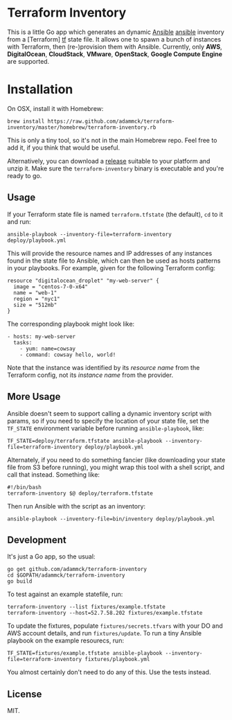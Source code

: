 # Terraform Inventory

This is a little Go app which generates an dynamic [Ansible] [ansible] inventory
from a [Terraform] [tf] state file. It allows one to spawn a bunch of instances
with Terraform, then (re-)provision them with Ansible. Currently, only **AWS**,
**DigitalOcean**, **CloudStack**, **VMware**, **OpenStack**, **Google Compute Engine** are supported.


# Installation

On OSX, install it with Homebrew:

	brew install https://raw.github.com/adammck/terraform-inventory/master/homebrew/terraform-inventory.rb

This is only a tiny tool, so it's not in the main Homebrew repo. Feel free to
add it, if you think that would be useful.

Alternatively, you can download a [release](https://github.com/adammck/terraform-inventory/releases) suitable
to your platform and unzip it. Make sure the `terraform-inventory` binary is executable and you're ready to go.

## Usage

If your Terraform state file is named `terraform.tfstate` (the default), `cd` to
it and run:

	ansible-playbook --inventory-file=terraform-inventory deploy/playbook.yml

This will provide the resource names and IP addresses of any instances found in
the state file to Ansible, which can then be used as hosts patterns in your
playbooks. For example, given for the following Terraform config:

	resource "digitalocean_droplet" "my-web-server" {
	  image = "centos-7-0-x64"
	  name = "web-1"
	  region = "nyc1"
	  size = "512mb"
	}

The corresponding playbook might look like:

	- hosts: my-web-server
	  tasks:
	    - yum: name=cowsay
	    - command: cowsay hello, world!

Note that the instance was identified by its _resource name_ from the Terraform
config, not its _instance name_ from the provider.


## More Usage

Ansible doesn't seem to support calling a dynamic inventory script with params,
so if you need to specify the location of your state file, set the `TF_STATE`
environment variable before running `ansible-playbook`, like:

	TF_STATE=deploy/terraform.tfstate ansible-playbook --inventory-file=terraform-inventory deploy/playbook.yml

Alternately, if you need to do something fancier (like downloading your state
file from S3 before running), you might wrap this tool with a shell script, and
call that instead. Something like:

	#!/bin/bash
	terraform-inventory $@ deploy/terraform.tfstate

Then run Ansible with the script as an inventory:

	ansible-playbook --inventory-file=bin/inventory deploy/playbook.yml


## Development

It's just a Go app, so the usual:

	go get github.com/adammck/terraform-inventory
	cd $GOPATH/adammck/terraform-inventory
	go build

To test against an example statefile, run:

	terraform-inventory --list fixtures/example.tfstate
	terraform-inventory --host=52.7.58.202 fixtures/example.tfstate

To update the fixtures, populate `fixtures/secrets.tfvars` with your DO and AWS
account details, and run `fixtures/update`. To run a tiny Ansible playbook on
the example resourecs, run:

	TF_STATE=fixtures/example.tfstate ansible-playbook --inventory-file=terraform-inventory fixtures/playbook.yml

You almost certainly don't need to do any of this. Use the tests instead.


## License

MIT.




[ansible]: http://www.ansible.com
[tf]:      http://www.terraform.io
